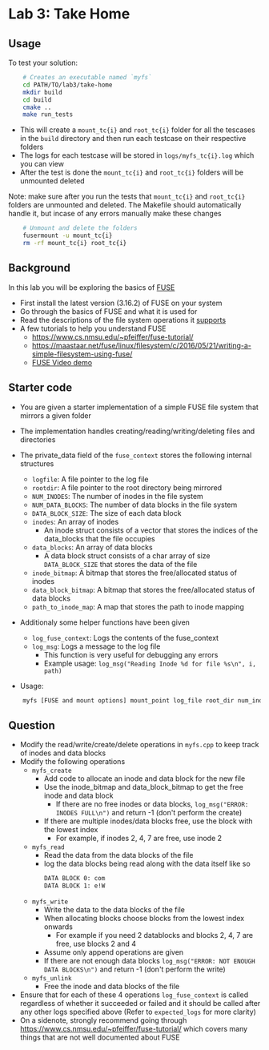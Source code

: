# Lab 3: Take Home

## Usage

To test your solution:

```bash
    # Creates an executable named `myfs`
    cd PATH/TO/lab3/take-home
    mkdir build
    cd build
    cmake ..
    make run_tests
```
- This will create a `mount_tc{i}` and `root_tc{i}` folder for all the tescases in the `build` directory and then run each testcase on their respective folders
- The logs for each testcase will be stored in `logs/myfs_tc{i}.log` which you can view
- After the test is done the `mount_tc{i}` and `root_tc{i}` folders will be unmounted deleted

Note: make sure after you run the tests that `mount_tc{i}` and `root_tc{i}` folders are unmounted and deleted. The Makefile should automatically handle it, but incase of any errors manually make these changes
```bash
    # Unmount and delete the folders
    fusermount -u mount_tc{i}
    rm -rf mount_tc{i} root_tc{i}
```

## Background

In this lab you will be exploring the basics of [FUSE](https://github.com/libfuse/libfuse)

- First install the latest version (3.16.2) of FUSE on your system
- Go through the basics of FUSE and what it is used for
- Read the descriptions of the file system operations it [supports](https://github.com/libfuse/libfuse/blob/master/include/fuse.h#L317)
- A few tutorials to help you understand FUSE
  - https://www.cs.nmsu.edu/~pfeiffer/fuse-tutorial/
  - https://maastaar.net/fuse/linux/filesystem/c/2016/05/21/writing-a-simple-filesystem-using-fuse/
  - [FUSE Video demo](https://www.youtube.com/watch?v=aMlX2x5N9Ak)

## Starter code

- You are given a starter implementation of a simple FUSE file system that mirrors a given folder
- The implementation handles creating/reading/writing/deleting files and directories
- The private_data field of the `fuse_context` stores the following internal structures
  - `logfile`: A file pointer to the log file
  - `rootdir`: A file pointer to the root directory being mirrored
  - `NUM_INODES`: The number of inodes in the file system
  - `NUM_DATA_BLOCKS`: The number of data blocks in the file system
  - `DATA_BLOCK_SIZE`: The size of each data block
  - `inodes`: An array of inodes
    - An inode struct consists of a vector that stores the indices of the data_blocks that the file occupies
  - `data_blocks`: An array of data blocks
    - A data block struct consists of a char array of size `DATA_BLOCK_SIZE` that stores the data of the file
  - `inode_bitmap`: A bitmap that stores the free/allocated status of inodes
  - `data_block_bitmap`: A bitmap that stores the free/allocated status of data blocks
  - `path_to_inode_map`: A map that stores the path to inode mapping

- Additionaly some helper functions have been given
  - `log_fuse_context`: Logs the contents of the fuse_context
  - `log_msg`: Logs a message to the log file
    - This function is very useful for debugging any errors
    - Example usage: `log_msg("Reading Inode %d for file %s\n", i, path)`

- Usage:
```bash
    myfs [FUSE and mount options] mount_point log_file root_dir num_inodes num_data_blocks data_block_size
```

## Question

- Modify the read/write/create/delete operations in `myfs.cpp` to keep track of inodes and data blocks
- Modify the following operations
  - `myfs_create`
    - Add code to allocate an inode and data block for the new file
    - Use the inode_bitmap and data_block_bitmap to get the free inode and data block
      - If there are no free inodes or data blocks, `log_msg("ERROR: INODES FULL\n")` and return -1 (don't perform the create)
    - If there are multiple inodes/data blocks free, use the block with the lowest index
      - For example, if inodes 2, 4, 7 are free, use inode 2
  - `myfs_read`
    - Read the data from the data blocks of the file
    - log the data blocks being read along with the data itself like so
      ```txt
      DATA BLOCK 0: com
      DATA BLOCK 1: e!W
      ```
  - `myfs_write`
    - Write the data to the data blocks of the file
    - When allocating blocks choose blocks from the lowest index onwards
      - For example if you need 2 datablocks and blocks 2, 4, 7 are free, use blocks 2 and 4
    - Assume only append operations are given
    - If there are not enough data blocks `log_msg("ERROR: NOT ENOUGH DATA BLOCKS\n")` and return -1 (don't perform the write)
  - `myfs_unlink`
    - Free the inode and data blocks of the file
- Ensure that for each of these 4 operations `log_fuse_context` is called regardless of whether it succeeded or failed and it should be called after any other logs specified above (Refer to `expected_logs` for more clarity)
- On a sidenote, strongly recommend going through https://www.cs.nmsu.edu/~pfeiffer/fuse-tutorial/ which covers many things that are not well documented about FUSE